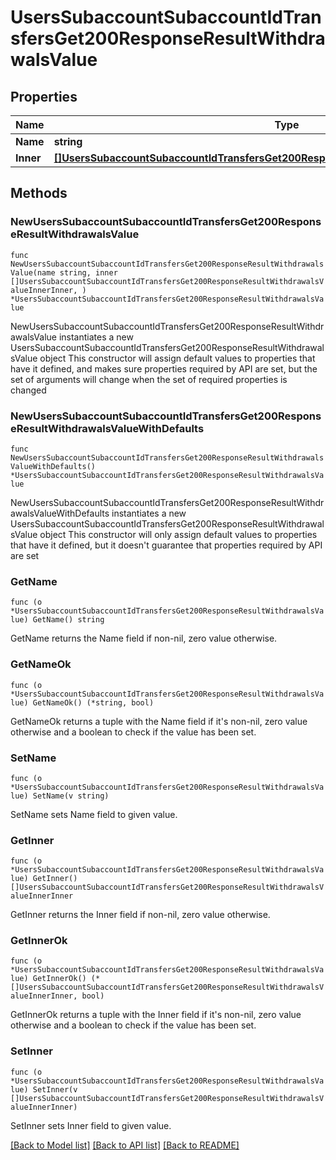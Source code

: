 # UsersSubaccountSubaccountIdTransfersGet200ResponseResultWithdrawalsValue

## Properties

Name | Type | Description | Notes
------------ | ------------- | ------------- | -------------
**Name** | **string** |  | 
**Inner** | [**[]UsersSubaccountSubaccountIdTransfersGet200ResponseResultWithdrawalsValueInnerInner**](UsersSubaccountSubaccountIdTransfersGet200ResponseResultWithdrawalsValueInnerInner.md) |  | 

## Methods

### NewUsersSubaccountSubaccountIdTransfersGet200ResponseResultWithdrawalsValue

`func NewUsersSubaccountSubaccountIdTransfersGet200ResponseResultWithdrawalsValue(name string, inner []UsersSubaccountSubaccountIdTransfersGet200ResponseResultWithdrawalsValueInnerInner, ) *UsersSubaccountSubaccountIdTransfersGet200ResponseResultWithdrawalsValue`

NewUsersSubaccountSubaccountIdTransfersGet200ResponseResultWithdrawalsValue instantiates a new UsersSubaccountSubaccountIdTransfersGet200ResponseResultWithdrawalsValue object
This constructor will assign default values to properties that have it defined,
and makes sure properties required by API are set, but the set of arguments
will change when the set of required properties is changed

### NewUsersSubaccountSubaccountIdTransfersGet200ResponseResultWithdrawalsValueWithDefaults

`func NewUsersSubaccountSubaccountIdTransfersGet200ResponseResultWithdrawalsValueWithDefaults() *UsersSubaccountSubaccountIdTransfersGet200ResponseResultWithdrawalsValue`

NewUsersSubaccountSubaccountIdTransfersGet200ResponseResultWithdrawalsValueWithDefaults instantiates a new UsersSubaccountSubaccountIdTransfersGet200ResponseResultWithdrawalsValue object
This constructor will only assign default values to properties that have it defined,
but it doesn't guarantee that properties required by API are set

### GetName

`func (o *UsersSubaccountSubaccountIdTransfersGet200ResponseResultWithdrawalsValue) GetName() string`

GetName returns the Name field if non-nil, zero value otherwise.

### GetNameOk

`func (o *UsersSubaccountSubaccountIdTransfersGet200ResponseResultWithdrawalsValue) GetNameOk() (*string, bool)`

GetNameOk returns a tuple with the Name field if it's non-nil, zero value otherwise
and a boolean to check if the value has been set.

### SetName

`func (o *UsersSubaccountSubaccountIdTransfersGet200ResponseResultWithdrawalsValue) SetName(v string)`

SetName sets Name field to given value.


### GetInner

`func (o *UsersSubaccountSubaccountIdTransfersGet200ResponseResultWithdrawalsValue) GetInner() []UsersSubaccountSubaccountIdTransfersGet200ResponseResultWithdrawalsValueInnerInner`

GetInner returns the Inner field if non-nil, zero value otherwise.

### GetInnerOk

`func (o *UsersSubaccountSubaccountIdTransfersGet200ResponseResultWithdrawalsValue) GetInnerOk() (*[]UsersSubaccountSubaccountIdTransfersGet200ResponseResultWithdrawalsValueInnerInner, bool)`

GetInnerOk returns a tuple with the Inner field if it's non-nil, zero value otherwise
and a boolean to check if the value has been set.

### SetInner

`func (o *UsersSubaccountSubaccountIdTransfersGet200ResponseResultWithdrawalsValue) SetInner(v []UsersSubaccountSubaccountIdTransfersGet200ResponseResultWithdrawalsValueInnerInner)`

SetInner sets Inner field to given value.



[[Back to Model list]](../README.md#documentation-for-models) [[Back to API list]](../README.md#documentation-for-api-endpoints) [[Back to README]](../README.md)


